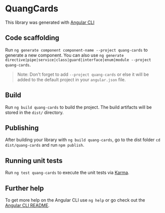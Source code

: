 # QuangCards

This library was generated with [Angular CLI](https://github.com/angular/angular-cli) 

## Code scaffolding

Run `ng generate component component-name --project quang-cards` to generate a new component. You can also use `ng generate directive|pipe|service|class|guard|interface|enum|module --project quang-cards`.
> Note: Don't forget to add `--project quang-cards` or else it will be added to the default project in your `angular.json` file. 

## Build

Run `ng build quang-cards` to build the project. The build artifacts will be stored in the `dist/` directory.

## Publishing

After building your library with `ng build quang-cards`, go to the dist folder `cd dist/quang-cards` and run `npm publish`.

## Running unit tests

Run `ng test quang-cards` to execute the unit tests via [Karma](https://karma-runner.github.io).

## Further help

To get more help on the Angular CLI use `ng help` or go check out the [Angular CLI README](https://github.com/angular/angular-cli/blob/master/README.md).
